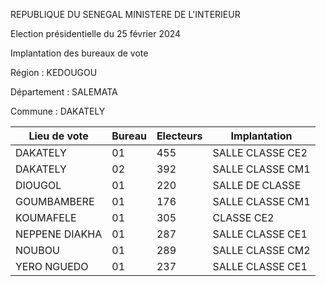 REPUBLIQUE DU SENEGAL MINISTERE DE L'INTERIEUR

Election présidentielle du 25 février 2024

Implantation des bureaux de vote

Région : KEDOUGOU

Département : SALEMATA

Commune : DAKATELY

| Lieu de vote | Bureau | Electeurs | Implantation |
| - | - | - | - |
| DAKATELY | 01 | 455 | SALLE CLASSE CE2 |
| DAKATELY | 02 | 392 | SALLE CLASSE CM1 |
| DIOUGOL | 01 | 220 | SALLE DE CLASSE |
| GOUMBAMBERE | 01 | 176 | SALLE CLASSE CM1 |
| KOUMAFELE | 01 | 305 | CLASSE CE2 |
| NEPPENE DIAKHA | 01 | 287 | SALLE CLASSE CE1 |
| NOUBOU | 01 | 289 | SALLE CLASSE CM2 |
| YERO NGUEDO | 01 | 237 | SALLE CLASSE CE1 |

<!-- PageNumber="1/6" -->
